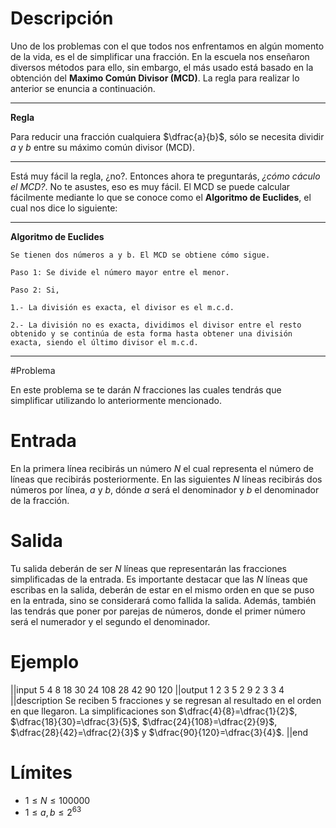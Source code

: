 # Descripción

Uno de los problemas con el que todos nos enfrentamos en algún momento de la vida, es el de simplificar una fracción. En la escuela nos enseñaron diversos métodos para ello, sin embargo, el más usado está basado en la obtención del **Maximo Común Divisor (MCD)**. La regla para realizar lo anterior se enuncia a continuación.

----------
**Regla**

Para reducir una fracción cualquiera $\dfrac{a}{b}$, sólo se necesita dividir $a$ y $b$ entre su máximo común divisor (MCD).

----------

Está muy fácil la regla, ¿no?. Entonces ahora te preguntarás, *¿cómo cáculo el MCD?*. No te asustes, eso es muy fácil. El MCD se puede calcular fácilmente mediante lo que se conoce como el **Algoritmo de Euclides**, el cual nos dice lo siguiente:

----------
**Algoritmo de Euclides**

	Se tienen dos números a y b. El MCD se obtiene cómo sigue.

	Paso 1: Se divide el número mayor entre el menor.

	Paso 2: Si,

	1.- La división es exacta, el divisor es el m.c.d.

	2.- La división no es exacta, dividimos el divisor entre el resto obtenido y se continúa de esta forma hasta obtener una división exacta, siendo el último divisor el m.c.d.

----------

#Problema

En este problema se te darán $N$ fracciones las cuales tendrás que simplificar utilizando lo anteriormente mencionado.

# Entrada
En la primera línea recibirás un número $N$ el cual representa el número de líneas que recibirás posteriormente. En las siguientes $N$ líneas recibirás dos números por línea, $a$ y $b$, dónde $a$ será el denominador y $b$ el denominador de la fracción. 

# Salida
Tu salida deberán de ser $N$ líneas que representarán las fracciones simplificadas de la entrada. Es importante destacar que las $N$ líneas que escribas en la salida, deberán de estar en el mismo orden en que se puso en la entrada, sino se considerará como fallida la salida. Además, también las tendrás que poner por parejas de números, donde el primer número será el numerador y el segundo el denominador.

# Ejemplo
||input
5
4 8
18 30
24 108
28 42
90 120
||output
1 2
3 5
2 9
2 3
3 4
||description
Se reciben 5 fracciones y se regresan al resultado en el orden en que llegaron. La simplificaciones son $\dfrac{4}{8}=\dfrac{1}{2}$, $\dfrac{18}{30}=\dfrac{3}{5}$, $\dfrac{24}{108}=\dfrac{2}{9}$, $\dfrac{28}{42}=\dfrac{2}{3}$ y $\dfrac{90}{120}=\dfrac{3}{4}$.
||end

# Límites

* $1\leq N \leq 100000$
* $1\leq a, b \leq 2^{63}$